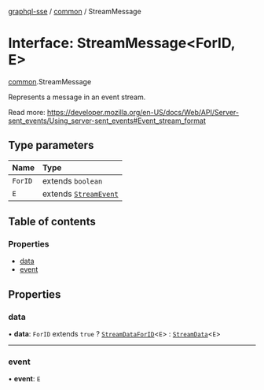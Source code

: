[graphql-sse](../README.md) / [common](../modules/common.md) / StreamMessage

# Interface: StreamMessage<ForID, E\>

[common](../modules/common.md).StreamMessage

Represents a message in an event stream.

Read more: https://developer.mozilla.org/en-US/docs/Web/API/Server-sent_events/Using_server-sent_events#Event_stream_format

## Type parameters

| Name | Type |
| :------ | :------ |
| `ForID` | extends `boolean` |
| `E` | extends [`StreamEvent`](../modules/common.md#streamevent) |

## Table of contents

### Properties

- [data](common.StreamMessage.md#data)
- [event](common.StreamMessage.md#event)

## Properties

### data

• **data**: `ForID` extends ``true`` ? [`StreamDataForID`](../modules/common.md#streamdataforid)<`E`\> : [`StreamData`](../modules/common.md#streamdata)<`E`\>

___

### event

• **event**: `E`
